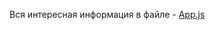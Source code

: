 Вся интересная информация в файле - [App.js]  

[App.js]: https://github.com/Xgraf/react-router-examples/blob/master/react-router-modal_gallery/src/App.js